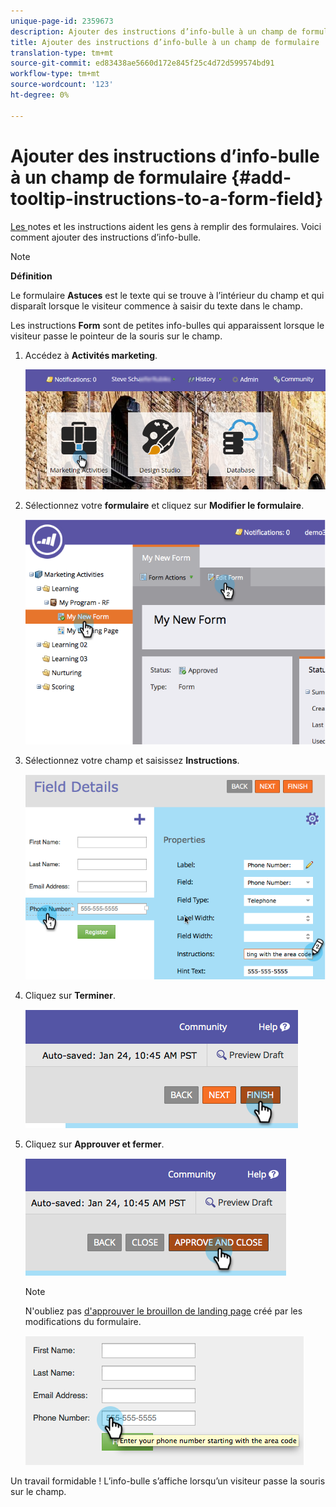```yaml
---
unique-page-id: 2359673
description: Ajouter des instructions d’info-bulle à un champ de formulaire - Documents marketing - Documentation du produit
title: Ajouter des instructions d’info-bulle à un champ de formulaire
translation-type: tm+mt
source-git-commit: ed83438ae5660d172e845f25c4d72d599574bd91
workflow-type: tm+mt
source-wordcount: '123'
ht-degree: 0%

---
```



# Ajouter des instructions d’info-bulle à un champ de formulaire {#add-tooltip-instructions-to-a-form-field}

[Les ](/help/marketo/product-docs/demand-generation/forms/form-fields/add-hint-text-to-a-form-field.md) notes et les instructions aident les gens à remplir des formulaires. Voici comment ajouter des instructions d’info-bulle.

>[!NOTE]
>
>**Définition**
>
>Le formulaire **Astuces** est le texte qui se trouve à l’intérieur du champ et qui disparaît lorsque le visiteur commence à saisir du texte dans le champ.
>
>Les instructions **Form** sont de petites info-bulles qui apparaissent lorsque le visiteur passe le pointeur de la souris sur le champ.

1. Accédez à **Activités marketing**.

   ![](assets/login-marketing-activities-6.png)

1. Sélectionnez votre **formulaire** et cliquez sur **Modifier le formulaire**.

   ![](assets/image2014-9-15-14-3a15-3a42.png)

1. Sélectionnez votre champ et saisissez **Instructions**.

   ![](assets/image2014-9-15-14-3a15-3a49.png)

1. Cliquez sur **Terminer**.

   ![](assets/image2014-9-15-14-3a15-3a57.png)

1. Cliquez sur **Approuver et fermer**.

   ![](assets/image2014-9-15-14-3a16-3a3.png)

   >[!NOTE]
   >
   >N&#39;oubliez pas [d&#39;approuver le brouillon de landing page](/help/marketo/product-docs/demand-generation/landing-pages/understanding-landing-pages/approve-unapprove-or-delete-a-landing-page.md) créé par les modifications du formulaire.

   ![](assets/image2014-9-15-14-3a16-3a56.png)

Un travail formidable ! L’info-bulle s’affiche lorsqu’un visiteur passe la souris sur le champ.
